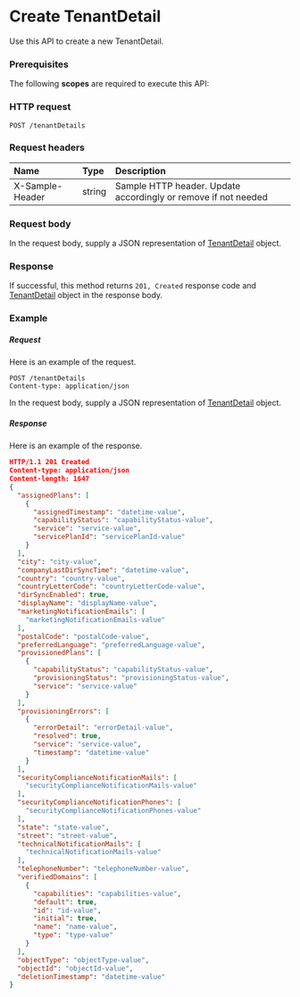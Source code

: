 # Create TenantDetail

Use this API to create a new TenantDetail.
### Prerequisites
The following **scopes** are required to execute this API: 
### HTTP request
<!-- { "blockType": "ignored" } -->
```http
POST /tenantDetails

```
### Request headers
| Name       | Type | Description|
|:---------------|:--------|:----------|
| X-Sample-Header  | string  | Sample HTTP header. Update accordingly or remove if not needed|

### Request body
In the request body, supply a JSON representation of [TenantDetail](../resources/tenantdetail.md) object.


### Response
If successful, this method returns `201, Created` response code and [TenantDetail](../resources/tenantdetail.md) object in the response body.

### Example
##### Request
Here is an example of the request.
<!-- {
  "blockType": "request",
  "name": "create_tenantdetail_from_tenantdetails"
}-->
```http
POST /tenantDetails
Content-type: application/json
```
In the request body, supply a JSON representation of [TenantDetail](../resources/tenantdetail.md) object.
##### Response
Here is an example of the response.
<!-- {
  "blockType": "response",
  "truncated": false,
  "@odata.type": "tenantdetail"
} -->
```json
HTTP/1.1 201 Created
Content-type: application/json
Content-length: 1647
{
  "assignedPlans": [
    {
      "assignedTimestamp": "datetime-value",
      "capabilityStatus": "capabilityStatus-value",
      "service": "service-value",
      "servicePlanId": "servicePlanId-value"
    }
  ],
  "city": "city-value",
  "companyLastDirSyncTime": "datetime-value",
  "country": "country-value",
  "countryLetterCode": "countryLetterCode-value",
  "dirSyncEnabled": true,
  "displayName": "displayName-value",
  "marketingNotificationEmails": [
    "marketingNotificationEmails-value"
  ],
  "postalCode": "postalCode-value",
  "preferredLanguage": "preferredLanguage-value",
  "provisionedPlans": [
    {
      "capabilityStatus": "capabilityStatus-value",
      "provisioningStatus": "provisioningStatus-value",
      "service": "service-value"
    }
  ],
  "provisioningErrors": [
    {
      "errorDetail": "errorDetail-value",
      "resolved": true,
      "service": "service-value",
      "timestamp": "datetime-value"
    }
  ],
  "securityComplianceNotificationMails": [
    "securityComplianceNotificationMails-value"
  ],
  "securityComplianceNotificationPhones": [
    "securityComplianceNotificationPhones-value"
  ],
  "state": "state-value",
  "street": "street-value",
  "technicalNotificationMails": [
    "technicalNotificationMails-value"
  ],
  "telephoneNumber": "telephoneNumber-value",
  "verifiedDomains": [
    {
      "capabilities": "capabilities-value",
      "default": true,
      "id": "id-value",
      "initial": true,
      "name": "name-value",
      "type": "type-value"
    }
  ],
  "objectType": "objectType-value",
  "objectId": "objectId-value",
  "deletionTimestamp": "datetime-value"
}
```

<!-- uuid: 86ae0d27-2a71-4a13-84d7-4c878b7d1de6
2015-10-16 21:11:05 UTC -->
<!-- {
  "type": "#page.annotation",
  "description": "Create TenantDetail",
  "keywords": "",
  "section": "documentation",
  "tocPath": ""
}-->